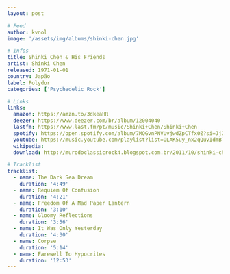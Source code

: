 ```yaml
---
layout: post

# Feed
author: kvnol
image: '/assets/img/albums/shinki-chen.jpg'

# Infos
title: Shinki Chen & His Friends
artist: Shinki Chen
released: 1971-01-01
country: Japão
label: Polydor
categories: ['Psychedelic Rock']

# Links
links:
  amazon: https://amzn.to/3dkeaHR
  deezer: https://www.deezer.com/br/album/12004040
  lastfm: https://www.last.fm/pt/music/Shinki+Chen/Shinki+Chen
  spotify: https://open.spotify.com/album/7MQGvnPNVUvjwdZpCTfx0Z?si=JjZ08AuzSVyts9ByzOy1mg
  youtube: https://music.youtube.com/playlist?list=OLAK5uy_nx2qQuvIdmBTaK6tWlD_KwsprrWCtglXQ
  wikipedia:
  download: http://murodoclassicrock4.blogspot.com.br/2011/10/shinki-chen-his-friends-1972.html

# Tracklist
tracklist:
  - name: The Dark Sea Dream
    duration: '4:49'
  - name: Requiem Of Confusion
    duration: '4:21'
  - name: Freedom Of A Mad Paper Lantern
    duration: '3:10'
  - name: Gloomy Reflections
    duration: '3:56'
  - name: It Was Only Yesterday
    duration: '4:30'
  - name: Corpse
    duration: '5:14'
  - name: Farewell To Hypocrites
    duration: '12:53'
---
```

